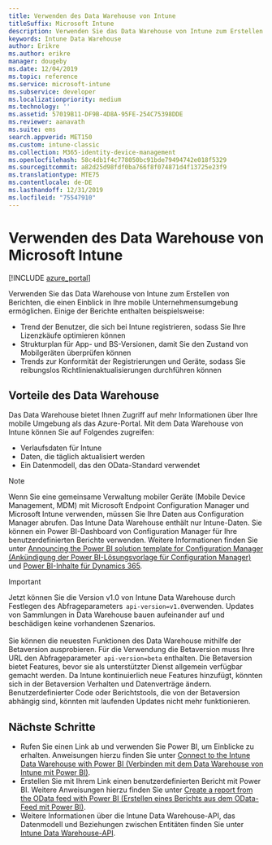 ```yaml
---
title: Verwenden des Data Warehouse von Intune
titleSuffix: Microsoft Intune
description: Verwenden Sie das Data Warehouse von Intune zum Erstellen von Berichten, die einen Einblick in Ihre mobile Unternehmensumgebung ermöglichen.
keywords: Intune Data Warehouse
author: Erikre
ms.author: erikre
manager: dougeby
ms.date: 12/04/2019
ms.topic: reference
ms.service: microsoft-intune
ms.subservice: developer
ms.localizationpriority: medium
ms.technology: ''
ms.assetid: 57019B11-DF9B-4D8A-95FE-254C75398DDE
ms.reviewer: aanavath
ms.suite: ems
search.appverid: MET150
ms.custom: intune-classic
ms.collection: M365-identity-device-management
ms.openlocfilehash: 58c4db1f4c778050bc91bde79494742e018f5329
ms.sourcegitcommit: a82d25d98fdf0ba766f8f074871d4f13725e23f9
ms.translationtype: MTE75
ms.contentlocale: de-DE
ms.lasthandoff: 12/31/2019
ms.locfileid: "75547910"
---
```

# <a name="use-the-microsoft-intune-data-warehouse"></a>Verwenden des Data Warehouse von Microsoft Intune

[!INCLUDE [azure_portal](../includes/azure_portal.md)]

Verwenden Sie das Data Warehouse von Intune zum Erstellen von Berichten, die einen Einblick in Ihre mobile Unternehmensumgebung ermöglichen. Einige der Berichte enthalten beispielsweise:
- Trend der Benutzer, die sich bei Intune registrieren, sodass Sie Ihre Lizenzkäufe optimieren können
- Strukturplan für App- und BS-Versionen, damit Sie den Zustand von Mobilgeräten überprüfen können
- Trends zur Konformität der Registrierungen und Geräte, sodass Sie reibungslos Richtlinienaktualisierungen durchführen können

## <a name="data-warehouse-benefits"></a>Vorteile des Data Warehouse

Das Data Warehouse bietet Ihnen Zugriff auf mehr Informationen über Ihre mobile Umgebung als das Azure-Portal. Mit dem Data Warehouse von Intune können Sie auf Folgendes zugreifen:

- Verlaufsdaten für Intune
- Daten, die täglich aktualisiert werden
- Ein Datenmodell, das den OData-Standard verwendet

> [!Note]
> Wenn Sie eine gemeinsame Verwaltung mobiler Geräte (Mobile Device Management, MDM) mit Microsoft Endpoint Configuration Manager und Microsoft Intune verwenden, müssen Sie Ihre Daten aus Configuration Manager abrufen. Das Intune Data Warehouse enthält nur Intune-Daten. Sie können ein Power BI-Dashboard von Configuration Manager für Ihre benutzerdefinierten Berichte verwenden. Weitere Informationen finden Sie unter [Announcing the Power BI solution template for Configuration Manager (Ankündigung der Power BI-Lösungsvorlage für Configuration Manager)](https://powerbi.microsoft.com/blog/sccm-solution-template) und [Power BI-Inhalte für Dynamics 365](https://docs.microsoft.com/dynamics365/unified-operations/dev-itpro/analytics/power-bi-home-page).

> [!Important]  
> Jetzt können Sie die Version v1.0 von Intune Data Warehouse durch Festlegen des Abfrageparameters  `api-version=v1.0`verwenden. Updates von Sammlungen in Data Warehouse bauen aufeinander auf und beschädigen keine vorhandenen Szenarios.<br><br>
> Sie können die neuesten Funktionen des Data Warehouse mithilfe der Betaversion ausprobieren. Für die Verwendung die Betaversion muss Ihre URL den Abfrageparameter  `api-version=beta` enthalten. Die Betaversion bietet Features, bevor sie als unterstützter Dienst allgemein verfügbar gemacht werden. Da Intune kontinuierlich neue Features hinzufügt, könnten sich in der Betaversion Verhalten und Datenverträge ändern. Benutzerdefinierter Code oder Berichtstools, die von der Betaversion abhängig sind, könnten mit laufenden Updates nicht mehr funktionieren.

## <a name="next-steps"></a>Nächste Schritte

- Rufen Sie einen Link ab und verwenden Sie Power BI, um Einblicke zu erhalten. Anweisungen hierzu finden Sie unter [Connect to the Intune Data Warehouse with Power BI (Verbinden mit dem Data Warehouse von Intune mit Power BI)](reports-proc-get-a-link-powerbi.md).
- Erstellen Sie mit Ihrem Link einen benutzerdefinierten Bericht mit Power BI. Weitere Anweisungen hierzu finden Sie unter [Create a report from the OData feed with Power BI (Erstellen eines Berichts aus dem OData-Feed mit Power BI)](reports-proc-create-with-odata.md).
- Weitere Informationen über die Intune Data Warehouse-API, das Datenmodell und Beziehungen zwischen Entitäten<!-- , and an example of creating a custom client to retrieve data,--> finden Sie unter [Intune Data Warehouse-API](reports-nav-intune-data-warehouse.md).
